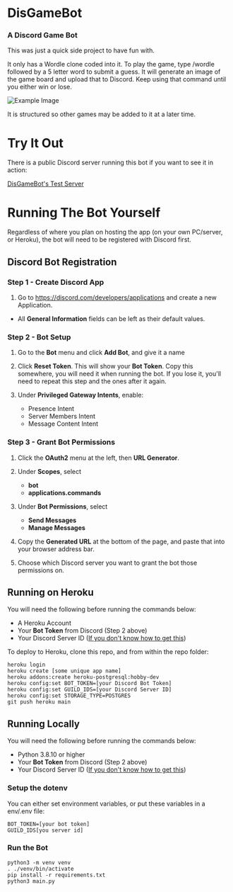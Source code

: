 # DisGameBot
### A Discord Game Bot

This was just a quick side project to have fun with.  

It only has a Wordle clone coded into it.  To play the game, type /wordle 
followed by a 5 letter word to submit a guess.  It will generate an image of 
the game board and upload that to Discord.  Keep using that command until you either
win or lose.

![Example Image](https://github.com/scottserven/disgamebot/blob/main/sample/sample.png)

It is structured so other games may be added to it at a later time.

# Try It Out
There is a public Discord server running this bot if you want to see it in action:

[DisGameBot's Test Server](https://discord.gg/42Cfxrw9)

# Running The Bot Yourself
Regardless of where you plan on hosting the app (on your own PC/server, or Heroku), the bot will 
need to be registered with Discord first.

## Discord Bot Registration

### Step 1 - Create Discord App
1) Go to https://discord.com/developers/applications and create a new Application.

* All **General Information** fields can be left as their default values.

### Step 2 - Bot Setup 
1) Go to the **Bot** menu and click **Add Bot**, and give it a name

2) Click **Reset Token**.  This will show your **Bot Token**.  Copy this somewhere, you will need it when running the bot.  If you lose it, you'll need to repeat this step and the ones after it again.

3) Under **Privileged Gateway Intents**, enable:
   * Presence Intent
   * Server Members Intent
   * Message Content Intent

### Step 3 - Grant Bot Permissions
1) Click the **OAuth2** menu at the left, then **URL Generator**.
2) Under **Scopes**, select
   * **bot** 
   * **applications.commands**

3) Under **Bot Permissions**, select 
   * **Send Messages**
   * **Manage Messages**
   
4) Copy the **Generated URL** at the bottom of the page, and paste that into your browser address bar.
5) Choose which Discord server you want to grant the bot those permissions on.


## Running on Heroku

You will need the following before running the commands below:
* A Heroku Account
* Your **Bot Token** from Discord (Step 2 above)
* Your Discord Server ID ([If you don't know how to get this](https://support.discord.com/hc/en-us/articles/206346498-Where-can-I-find-my-User-Server-Message-ID-))

To deploy to Heroku, clone this repo, and from within the repo folder:

```shell
heroku login
heroku create [some unique app name]
heroku addons:create heroku-postgresql:hobby-dev
heroku config:set BOT_TOKEN=[your Discord Bot Token]
heroku config:set GUILD_IDS=[your Discord Server ID]
heroku config:set STORAGE_TYPE=POSTGRES
git push heroku main 
```


## Running Locally

You will need the following before running the commands below:
* Python 3.8.10 or higher 
* Your **Bot Token** from Discord (Step 2 above)
* Your Discord Server ID ([If you don't know how to get this](https://support.discord.com/hc/en-us/articles/206346498-Where-can-I-find-my-User-Server-Message-ID-))

### Setup the dotenv
You can either set environment variables, or put these variables in a env/.env file:
```shell
BOT_TOKEN=[your bot token]
GUILD_IDS[you server id]
```

### Run the Bot
```shell
python3 -m venv venv
. ./venv/bin/activate
pip install -r requirements.txt
python3 main.py
```


